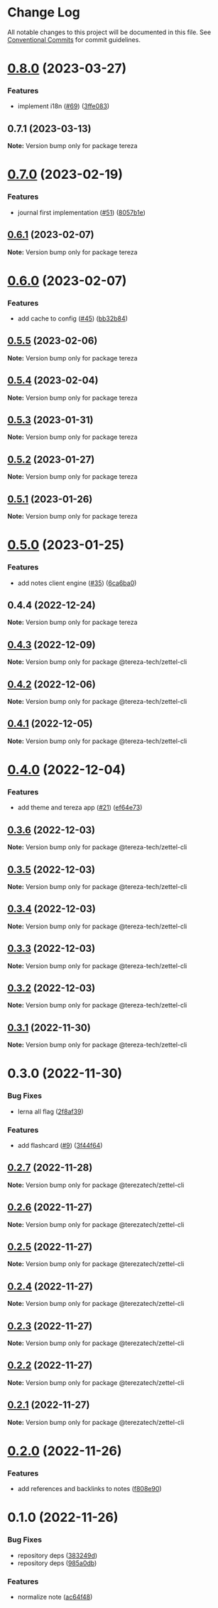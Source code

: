 # Change Log

All notable changes to this project will be documented in this file.
See [Conventional Commits](https://conventionalcommits.org) for commit guidelines.

# [0.8.0](https://github.com/terezatech/tereza-tech/compare/tereza@0.7.1...tereza@0.8.0) (2023-03-27)

### Features

- implement i18n ([#69](https://github.com/terezatech/tereza-tech/issues/69)) ([3ffe083](https://github.com/terezatech/tereza-tech/commit/3ffe083d5e21d456bcdb5c55cdce6d3ca8acc45d))

## 0.7.1 (2023-03-13)

**Note:** Version bump only for package tereza

# [0.7.0](https://github.com/terezatech/tereza-tech/compare/tereza@0.6.1...tereza@0.7.0) (2023-02-19)

### Features

- journal first implementation ([#51](https://github.com/terezatech/tereza-tech/issues/51)) ([8057b1e](https://github.com/terezatech/tereza-tech/commit/8057b1e42c022af10d526a6fe8016cfacbb6aff9))

## [0.6.1](https://github.com/terezatech/tereza-tech/compare/tereza@0.6.0...tereza@0.6.1) (2023-02-07)

**Note:** Version bump only for package tereza

# [0.6.0](https://github.com/terezatech/tereza-tech/compare/tereza@0.5.5...tereza@0.6.0) (2023-02-07)

### Features

- add cache to config ([#45](https://github.com/terezatech/tereza-tech/issues/45)) ([bb32b84](https://github.com/terezatech/tereza-tech/commit/bb32b846a20c9a01f6ac2136aea0a50afce04b20))

## [0.5.5](https://github.com/terezatech/tereza-tech/compare/tereza@0.5.4...tereza@0.5.5) (2023-02-06)

**Note:** Version bump only for package tereza

## [0.5.4](https://github.com/terezatech/tereza-tech/compare/tereza@0.5.3...tereza@0.5.4) (2023-02-04)

**Note:** Version bump only for package tereza

## [0.5.3](https://github.com/terezatech/tereza-tech/compare/tereza@0.5.2...tereza@0.5.3) (2023-01-31)

**Note:** Version bump only for package tereza

## [0.5.2](https://github.com/terezatech/tereza-tech/compare/tereza@0.5.1...tereza@0.5.2) (2023-01-27)

**Note:** Version bump only for package tereza

## [0.5.1](https://github.com/terezatech/tereza-tech/compare/tereza@0.5.0...tereza@0.5.1) (2023-01-26)

**Note:** Version bump only for package tereza

# [0.5.0](https://github.com/terezatech/tereza-tech/compare/tereza@0.4.4...tereza@0.5.0) (2023-01-25)

### Features

- add notes client engine ([#35](https://github.com/terezatech/tereza-tech/issues/35)) ([6ca6ba0](https://github.com/terezatech/tereza-tech/commit/6ca6ba0802d0a8e5bb4aac0e6ed17b48a43abcf7))

## 0.4.4 (2022-12-24)

**Note:** Version bump only for package tereza

## [0.4.3](https://github.com/terezatech/tereza-tech/compare/@tereza-tech/zettel-cli@0.4.2...@tereza-tech/zettel-cli@0.4.3) (2022-12-09)

**Note:** Version bump only for package @tereza-tech/zettel-cli

## [0.4.2](https://github.com/terezatech/tereza-tech/compare/@tereza-tech/zettel-cli@0.4.1...@tereza-tech/zettel-cli@0.4.2) (2022-12-06)

**Note:** Version bump only for package @tereza-tech/zettel-cli

## [0.4.1](https://github.com/terezatech/tereza-tech/compare/@tereza-tech/zettel-cli@0.4.0...@tereza-tech/zettel-cli@0.4.1) (2022-12-05)

**Note:** Version bump only for package @tereza-tech/zettel-cli

# [0.4.0](https://github.com/terezatech/tereza-tech/compare/@tereza-tech/zettel-cli@0.3.6...@tereza-tech/zettel-cli@0.4.0) (2022-12-04)

### Features

- add theme and tereza app ([#21](https://github.com/terezatech/tereza-tech/issues/21)) ([ef64e73](https://github.com/terezatech/tereza-tech/commit/ef64e73df3b47339d39ba0ff946afcfe655c6eaa))

## [0.3.6](https://github.com/terezatech/tereza-tech/compare/@tereza-tech/zettel-cli@0.3.5...@tereza-tech/zettel-cli@0.3.6) (2022-12-03)

**Note:** Version bump only for package @tereza-tech/zettel-cli

## [0.3.5](https://github.com/terezatech/tereza-tech/compare/@tereza-tech/zettel-cli@0.3.4...@tereza-tech/zettel-cli@0.3.5) (2022-12-03)

**Note:** Version bump only for package @tereza-tech/zettel-cli

## [0.3.4](https://github.com/terezatech/tereza-tech/compare/@tereza-tech/zettel-cli@0.3.3...@tereza-tech/zettel-cli@0.3.4) (2022-12-03)

**Note:** Version bump only for package @tereza-tech/zettel-cli

## [0.3.3](https://github.com/terezatech/tereza-tech/compare/@tereza-tech/zettel-cli@0.3.2...@tereza-tech/zettel-cli@0.3.3) (2022-12-03)

**Note:** Version bump only for package @tereza-tech/zettel-cli

## [0.3.2](https://github.com/terezatech/tereza-tech/compare/@tereza-tech/zettel-cli@0.3.1...@tereza-tech/zettel-cli@0.3.2) (2022-12-03)

**Note:** Version bump only for package @tereza-tech/zettel-cli

## [0.3.1](https://github.com/terezatech/tereza-tech/compare/@tereza-tech/zettel-cli@0.3.0...@tereza-tech/zettel-cli@0.3.1) (2022-11-30)

**Note:** Version bump only for package @tereza-tech/zettel-cli

# 0.3.0 (2022-11-30)

### Bug Fixes

- lerna all flag ([2f8af39](https://github.com/terezatech/tereza-tech/commit/2f8af395b813adf7fa38d6a7d0c51ee8164feecc))

### Features

- add flashcard ([#9](https://github.com/terezatech/tereza-tech/issues/9)) ([3f44f64](https://github.com/terezatech/tereza-tech/commit/3f44f648b211a3de943d41992b95c2d664919fe1))

## [0.2.7](https://github.com/terezatech/tereza-tech/compare/@terezatech/zettel-cli@0.2.6...@terezatech/zettel-cli@0.2.7) (2022-11-28)

**Note:** Version bump only for package @terezatech/zettel-cli

## [0.2.6](https://github.com/terezatech/tereza-tech/compare/@terezatech/zettel-cli@0.2.5...@terezatech/zettel-cli@0.2.6) (2022-11-27)

**Note:** Version bump only for package @terezatech/zettel-cli

## [0.2.5](https://github.com/terezatech/tereza-tech/compare/@terezatech/zettel-cli@0.2.4...@terezatech/zettel-cli@0.2.5) (2022-11-27)

**Note:** Version bump only for package @terezatech/zettel-cli

## [0.2.4](https://github.com/terezatech/tereza-tech/compare/@terezatech/zettel-cli@0.2.3...@terezatech/zettel-cli@0.2.4) (2022-11-27)

**Note:** Version bump only for package @terezatech/zettel-cli

## [0.2.3](https://github.com/terezatech/tereza-tech/compare/@terezatech/zettel-cli@0.2.2...@terezatech/zettel-cli@0.2.3) (2022-11-27)

**Note:** Version bump only for package @terezatech/zettel-cli

## [0.2.2](https://github.com/terezatech/tereza-tech/compare/@terezatech/zettel-cli@0.2.1...@terezatech/zettel-cli@0.2.2) (2022-11-27)

**Note:** Version bump only for package @terezatech/zettel-cli

## [0.2.1](https://github.com/arantespp/tereza-tech/compare/@terezatech/zettel-cli@0.2.0...@terezatech/zettel-cli@0.2.1) (2022-11-27)

**Note:** Version bump only for package @terezatech/zettel-cli

# [0.2.0](https://github.com/arantespp/tereza-tech/compare/@terezatech/zettel-cli@0.1.0...@terezatech/zettel-cli@0.2.0) (2022-11-26)

### Features

- add references and backlinks to notes ([f808e90](https://github.com/arantespp/tereza-tech/commit/f808e90d83964392d8016264c0e5c4f494c8ee94))

# 0.1.0 (2022-11-26)

### Bug Fixes

- repository deps ([383249d](https://github.com/arantespp/tereza-tech/commit/383249dbd12041da3375afd6866f21b5404fe152))
- repository deps ([985a0db](https://github.com/arantespp/tereza-tech/commit/985a0db7dff0ed626f14df53f5c1632f9077967d))

### Features

- normalize note ([ac64f48](https://github.com/arantespp/tereza-tech/commit/ac64f48fbfa3f1b3281b9228e4dcfa3c8c86d034))

